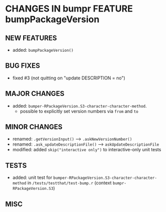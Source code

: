 # CHANGES IN bumpr FEATURE bumpPackageVersion

## NEW FEATURES

- added: `bumpPackageVersion()`

## BUG FIXES

- fixed #3 (not quitting on "update DESCRIPTION = no")

## MAJOR CHANGES

- added: `bumper-RPackageVersion.S3-character-character-method`.
  - possible to explicitly set version numbers via `from` and `to`

## MINOR CHANGES

- renamed: `.getVersionInput()` --> `.askNewVersionNumber()`
- renamed: `.ask_updateDescriptionFile()` --> `askUpdateDescriptionFile`
- modified: added `skip("interactive only")` to interactive-only unit tests

## TESTS

- added: unit test for `bumper-RPackageVersion.S3-character-character-method`
  in `/tests/testthat/test-bump.r` (context `bumpr-RPackageVersion.S3`)

## MISC

